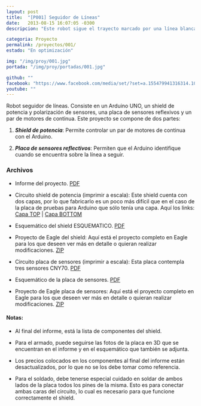 ```yaml
---
layout: post
title:  "[P001] Seguidor de Líneas"
date:   2013-08-15 16:07:05 -0300
descripcion: "Este robot sigue el trayecto marcado por una línea blanca sobre una superficie negra. Es un proyecto básico que facilita el aprendizaje de diversos conceptos fundamentales en la robótica."

categoria: Proyecto
permalink: /proyectos/001/
estado: "En optimización"

img: "/img/proy/001.jpg"
portada: "/img/proy/portadas/001.jpg"

github: ""
facebook: "https://www.facebook.com/media/set/?set=a.155479941316314.1073741832.141209272743381"
youtube: ""
---
```


Robot seguidor de líneas. Consiste en un Arduino UNO, un shield de potencia y polarización de sensores, una placa de sensores reflexivos y un par de motores de continua.
Este proyecto se compone de dos partes:

   1. ***Shield de potencia***: Permite controlar un par de motores de continua con el Arduino.
   
   2. ***Placa de sensores reflectivos***: Permiten que el Arduino identifique cuando se encuentra sobre la línea a seguir.



### Archivos

- Informe del proyecto. [PDF](https://www.dropbox.com/s/54yotg53a4hdbr8/informe_proy_01.pdf?dl=1)

- Circuito shield de potencia (imprimir a escala):
Este shield cuenta con dos capas, por lo que fabricarlo es un poco más difícil que en el caso de la placa de pruebas para Arduino que sólo tenía una capa. Aquí los links: [Capa TOP](https://www.dropbox.com/s/7wt9kfpnbdp446b/pcb_top_proy_01.pdf?dl=1) | [Capa BOTTOM](https://www.dropbox.com/s/w3qnkszjikpjx8b/pcb_bottom_proy_01.pdf?dl=1)

- Esquemático del shield ESQUEMATICO. [PDF](https://www.dropbox.com/s/bamt6iahl51myop/esq_shield_proy_01.pdf?dl=1)

- Proyecto de Eagle del shield: Aquí está el proyecto completo en Eagle para los que deseen ver más en detalle o quieran realizar modificaciones. [ZIP](https://www.dropbox.com/s/uhzk6drn5xy4t5y/shield_potencia_eagle_proy_01.zip?dl=1)

- Circuito placa de sensores (imprimir a escala): Esta placa contempla tres sensores CNY70. [PDF](https://www.dropbox.com/s/uwkenodcp9lsegr/pcb_sensores_proy_01.pdf?dl=1)

- Esquemático de la placa de sensores. [PDF](https://www.dropbox.com/s/4tri1llx4i6mr6c/esq_sensores_proy_01.pdf?dl=1)

- Proyecto de Eagle placa de sensores: Aquí está el proyecto completo en Eagle para los que deseen ver más en detalle o quieran realizar modificaciones. [ZIP](https://www.dropbox.com/s/g5yregc44s37h4h/tres_sensores_eagle_proy_01.zip?dl=1)

#### Notas:

- Al final del informe, está la lista de componentes del shield.

- Para el armado, puede seguirse las fotos de la placa en 3D que se encuentran en el informe y en el esquemático que también se adjunta.

- Los precios colocados en los componentes al final del informe están desactualizados, por lo que no se los debe tomar como referencia.

- Para el soldado, debe tenerse especial cuidado en soldar de ambos lados de la placa todos los pines de la misma. Esto es para conectar ambas caras del circuito, lo cual es necesario para que funcione correctamente el shield.
